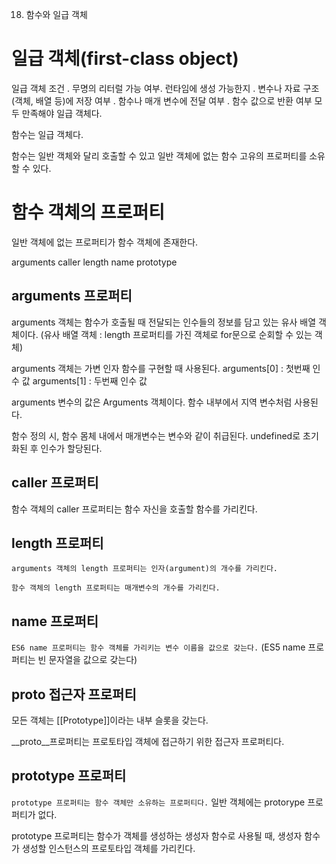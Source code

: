 18. 함수와 일급 객체

# 일급 객체(first-class object)
일급 객체 조건
. 무명의 리터럴 가능 여부. 런타임에 생성 가능한지
. 변수나 자료 구조(객체, 배열 등)에 저장 여부
. 함수나 매개 변수에 전달 여부
. 함수 값으로 반환 여부
모두 만족해야 일급 객체다.

함수는 일급 객체다.

함수는 일반 객체와 달리 호출할 수 있고
일반 객체에 없는 함수 고유의 프로퍼티를 소유할 수 있다.


# 함수 객체의 프로퍼티
일반 객체에 없는 프로퍼티가 함수 객체에 존재한다.

arguments
caller
length
name
prototype

  ## arguments 프로퍼티
  arguments 객체는 함수가 호출될 때 전달되는 인수들의 정보를 담고 있는 유사 배열 객체이다. 
  (유사 배열 객체 : length 프로퍼티를 가진 객체로 for문으로 순회할 수 있는 객체)

  arguments 객체는 가변 인자 함수를 구현할 때 사용된다.
  arguments[0] : 첫번째 인수 값
  arguments[1] : 두번째 인수 값

  arguments 변수의 값은 Arguments 객체이다.
  함수 내부에서 지역 변수처럼 사용된다.

  함수 정의 시, 함수 몸체 내에서 매개변수는 변수와 같이 취급된다. undefined로 초기화된 후 인수가 할당된다.


  ## caller 프로퍼티
  함수 객체의 caller 프로퍼티는 함수 자신을 호출할 함수를 가리킨다.

  
  ## length 프로퍼티
  `arguments 객체의 length 프로퍼티는 인자(argument)의 개수를 가리킨다.`

  `함수 객체의 length 프로퍼티는 매개변수의 개수를 가리킨다.`


  ## name 프로퍼티
  `ES6 name 프로퍼티는 함수 객체를 가리키는 변수 이름을 값으로 갖는다.`
  (ES5 name 프로퍼티는 빈 문자열을 값으로 갖는다)


  ## __proto__ 접근자 프로퍼티
  모든 객체는 [[Prototype]]이라는 내부 슬롯을 갖는다.

  __proto__프로퍼티는 프로토타입 객체에 접근하기 위한 접근자 프로퍼티다.


  ## prototype 프로퍼티
  `prototype 프로퍼티는 함수 객체만 소유하는 프로퍼티다.`
  일반 객체에는 protorype 프로퍼티가 없다.

  prototype 프로퍼티는 함수가 객체를 생성하는 생성자 함수로 사용될 때, 생성자 함수가 생성할 인스턴스의 프로토타입 객체를 가리킨다.
